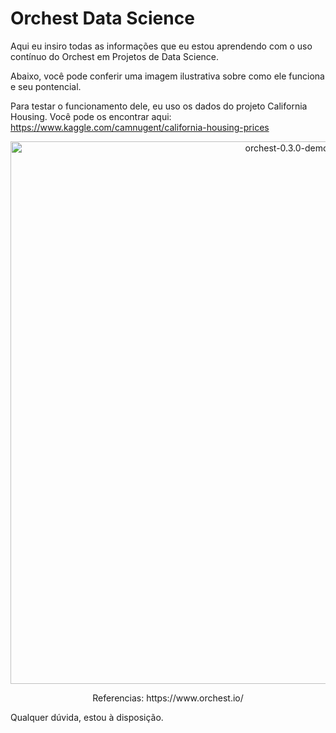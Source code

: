 # Orchest Data Science

Aqui eu insiro todas as informações que eu estou aprendendo com o uso contínuo do Orchest em Projetos de Data Science.

Abaixo, você pode conferir uma imagem ilustrativa sobre como ele funciona e seu pontencial.

Para testar o funcionamento dele, eu uso os dados do projeto California Housing.
Você pode os encontrar aqui: https://www.kaggle.com/camnugent/california-housing-prices



<p align="center">
<a target="_blank" href="https://vimeo.com/589879082"><img src="https://user-images.githubusercontent.com/1309307/111806797-a2c10300-88d2-11eb-9f21-bf1544f95b34.gif" width="868px" alt="orchest-0.3.0-demo" /></a/></p>
<p align="center">
Referencias: https://www.orchest.io/

Qualquer dúvida, estou à disposição.

  
